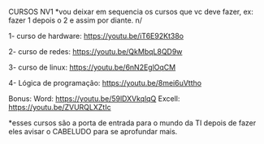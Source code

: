 CURSOS NV1
*vou deixar em sequencia os cursos que vc deve fazer, ex: fazer 1 depois o 2 e assim por diante. n/

1- curso de hardware: https://youtu.be/iT6E92Kt38o

2- curso de redes: https://youtu.be/QkMbqL8QD9w 

3- curso de linux: https://youtu.be/6nN2EglOqCM 

4- Lógica de programação: https://youtu.be/8mei6uVttho 

Bonus: Word: https://youtu.be/59lDXVkqlqQ 
       Excell: https://youtu.be/ZVURQLXZtIc 

*esses cursos são a porta de entrada para o mundo da TI depois de fazer eles avisar o CABELUDO para se aprofundar mais.
